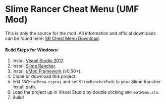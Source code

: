 # Slime Rancer Cheat Menu (UMF Mod)

This is only the source for the mod.
All information and official downloads can be found here: [SR Cheat Menu Download](https://steamcommunity.com/app/433340/discussions/0/3397295779079958505/).

#### Build Steps for Windows:
1. Install [Visual Studio 2017](https://visualstudio.microsoft.com/downloads/).
2. Install [Slime Rancher](https://store.steampowered.com/app/433340/).
3. Install [uMod Framework](https://umodframework.com/download.html) (v0.50+).
4. Clone or download this project.
5. Edit `SRCheatMenu.csproj` and set `SlimeRancherPath` to your Slime Rancher install path.
6. Load the project up in Visual Studio by double clicking `SRCheatMenu.sln`.
7. Build!
